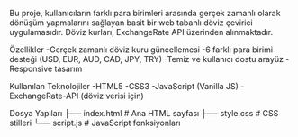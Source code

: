 Bu proje, kullanıcıların farklı para birimleri arasında gerçek zamanlı olarak dönüşüm yapmalarını sağlayan basit bir web tabanlı döviz çevirici uygulamasıdır. 
Döviz kurları, ExchangeRate API üzerinden alınmaktadır.

Özellikler
-Gerçek zamanlı döviz kuru güncellemesi
-6 farklı para birimi desteği (USD, EUR, AUD, CAD, JPY, TRY)
-Temiz ve kullanıcı dostu arayüz
-Responsive tasarım

Kullanılan Teknolojiler
-HTML5
-CSS3
-JavaScript (Vanilla JS)
-ExchangeRate-API (döviz verisi için)

Dosya Yapıları
├── index.html          # Ana HTML sayfası
├── style.css           # CSS stilleri
└── script.js           # JavaScript fonksiyonları
